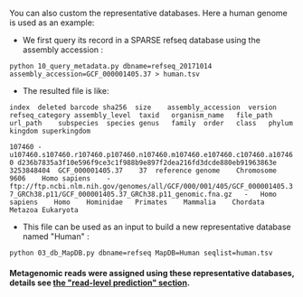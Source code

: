 You can also custom the representative databases. Here a human genome is used as an example:

* We first query its record in a SPARSE refseq database using the assembly accession :

`python 10_query_metadata.py dbname=refseq_20171014 assembly_accession=GCF_000001405.37 > human.tsv`

* The resulted file is like:

`index	deleted barcode sha256	size	assembly_accession	version refseq_category assembly_level	taxid	organism_name	file_path	url_path	subspecies	species genus	family	order	class	phylum	kingdom superkingdom`  

`107460	-	u107460.s107460.r107460.p107460.n107460.m107460.e107460.c107460.a107460 d236b7835a3f10e596f9ce3c1f988b9e897f2dea216fd3dcde880eb91963863e	3253848404	GCF_000001405.37	37	reference genome	Chromosome	9606	Homo sapiens	-	ftp://ftp.ncbi.nlm.nih.gov/genomes/all/GCF/000/001/405/GCF_000001405.37_GRCh38.p11/GCF_000001405.37_GRCh38.p11_genomic.fna.gz	-	Homo sapiens	Homo	Hominidae	Primates	Mammalia	Chordata	Metazoa	Eukaryota`

* This file can be used as an input to build a new representative database named "Human" :

`python 03_db_MapDB.py dbname=refseq MapDB=Human seqlist=human.tsv`

#### Metagenomic reads were assigned using these representative databases, details see [the "read-level prediction" section](map.md).
